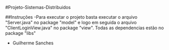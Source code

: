 #Projeto-Sistemas-Distribuidos

##Instruções
-Para executar o projeto basta executar o arquivo "Server.java" no package "model" e logo em seguida o arquivo "ClientLoginView.java" no package "view".
Todas as dependencias estão no package "libs"

- Guilherme Sanches